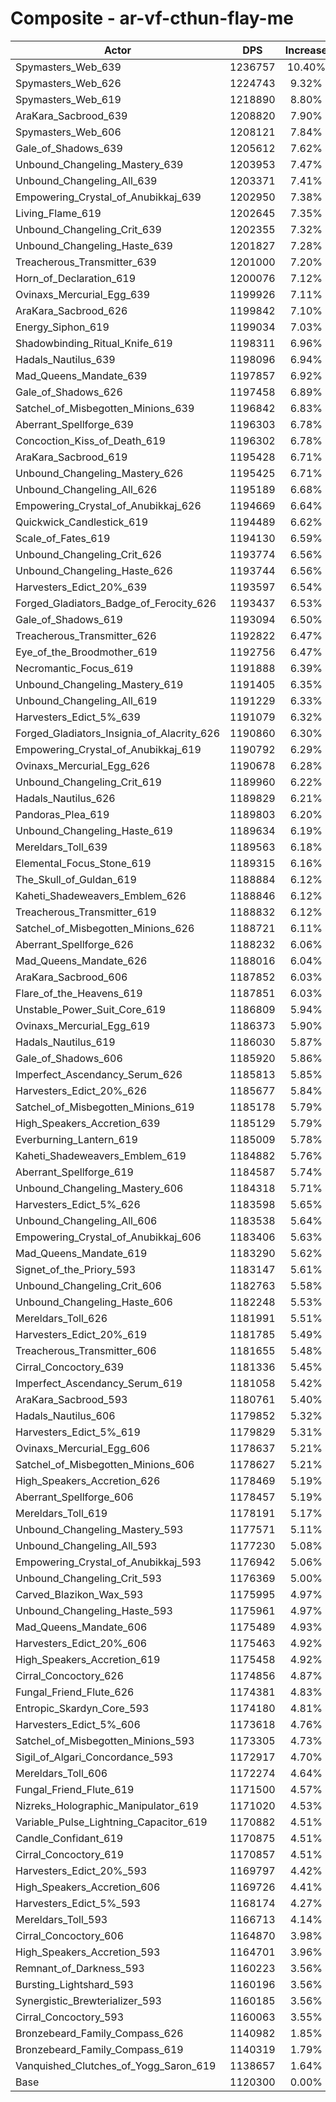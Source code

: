# Composite - ar-vf-cthun-flay-me
| Actor | DPS | Increase |
|---|:---:|:---:|
|Spymasters_Web_639|1236757|10.40%|
|Spymasters_Web_626|1224743|9.32%|
|Spymasters_Web_619|1218890|8.80%|
|AraKara_Sacbrood_639|1208820|7.90%|
|Spymasters_Web_606|1208121|7.84%|
|Gale_of_Shadows_639|1205612|7.62%|
|Unbound_Changeling_Mastery_639|1203953|7.47%|
|Unbound_Changeling_All_639|1203371|7.41%|
|Empowering_Crystal_of_Anubikkaj_639|1202950|7.38%|
|Living_Flame_619|1202645|7.35%|
|Unbound_Changeling_Crit_639|1202355|7.32%|
|Unbound_Changeling_Haste_639|1201827|7.28%|
|Treacherous_Transmitter_639|1201000|7.20%|
|Horn_of_Declaration_619|1200076|7.12%|
|Ovinaxs_Mercurial_Egg_639|1199926|7.11%|
|AraKara_Sacbrood_626|1199842|7.10%|
|Energy_Siphon_619|1199034|7.03%|
|Shadowbinding_Ritual_Knife_619|1198311|6.96%|
|Hadals_Nautilus_639|1198096|6.94%|
|Mad_Queens_Mandate_639|1197857|6.92%|
|Gale_of_Shadows_626|1197458|6.89%|
|Satchel_of_Misbegotten_Minions_639|1196842|6.83%|
|Aberrant_Spellforge_639|1196303|6.78%|
|Concoction_Kiss_of_Death_619|1196302|6.78%|
|AraKara_Sacbrood_619|1195428|6.71%|
|Unbound_Changeling_Mastery_626|1195425|6.71%|
|Unbound_Changeling_All_626|1195189|6.68%|
|Empowering_Crystal_of_Anubikkaj_626|1194669|6.64%|
|Quickwick_Candlestick_619|1194489|6.62%|
|Scale_of_Fates_619|1194130|6.59%|
|Unbound_Changeling_Crit_626|1193774|6.56%|
|Unbound_Changeling_Haste_626|1193744|6.56%|
|Harvesters_Edict_20%_639|1193597|6.54%|
|Forged_Gladiators_Badge_of_Ferocity_626|1193437|6.53%|
|Gale_of_Shadows_619|1193094|6.50%|
|Treacherous_Transmitter_626|1192822|6.47%|
|Eye_of_the_Broodmother_619|1192756|6.47%|
|Necromantic_Focus_619|1191888|6.39%|
|Unbound_Changeling_Mastery_619|1191405|6.35%|
|Unbound_Changeling_All_619|1191229|6.33%|
|Harvesters_Edict_5%_639|1191079|6.32%|
|Forged_Gladiators_Insignia_of_Alacrity_626|1190860|6.30%|
|Empowering_Crystal_of_Anubikkaj_619|1190792|6.29%|
|Ovinaxs_Mercurial_Egg_626|1190678|6.28%|
|Unbound_Changeling_Crit_619|1189960|6.22%|
|Hadals_Nautilus_626|1189829|6.21%|
|Pandoras_Plea_619|1189803|6.20%|
|Unbound_Changeling_Haste_619|1189634|6.19%|
|Mereldars_Toll_639|1189563|6.18%|
|Elemental_Focus_Stone_619|1189315|6.16%|
|The_Skull_of_Guldan_619|1188884|6.12%|
|Kaheti_Shadeweavers_Emblem_626|1188846|6.12%|
|Treacherous_Transmitter_619|1188832|6.12%|
|Satchel_of_Misbegotten_Minions_626|1188721|6.11%|
|Aberrant_Spellforge_626|1188232|6.06%|
|Mad_Queens_Mandate_626|1188016|6.04%|
|AraKara_Sacbrood_606|1187852|6.03%|
|Flare_of_the_Heavens_619|1187851|6.03%|
|Unstable_Power_Suit_Core_619|1186809|5.94%|
|Ovinaxs_Mercurial_Egg_619|1186373|5.90%|
|Hadals_Nautilus_619|1186030|5.87%|
|Gale_of_Shadows_606|1185920|5.86%|
|Imperfect_Ascendancy_Serum_626|1185813|5.85%|
|Harvesters_Edict_20%_626|1185677|5.84%|
|Satchel_of_Misbegotten_Minions_619|1185178|5.79%|
|High_Speakers_Accretion_639|1185129|5.79%|
|Everburning_Lantern_619|1185009|5.78%|
|Kaheti_Shadeweavers_Emblem_619|1184882|5.76%|
|Aberrant_Spellforge_619|1184587|5.74%|
|Unbound_Changeling_Mastery_606|1184318|5.71%|
|Harvesters_Edict_5%_626|1183598|5.65%|
|Unbound_Changeling_All_606|1183538|5.64%|
|Empowering_Crystal_of_Anubikkaj_606|1183406|5.63%|
|Mad_Queens_Mandate_619|1183290|5.62%|
|Signet_of_the_Priory_593|1183147|5.61%|
|Unbound_Changeling_Crit_606|1182763|5.58%|
|Unbound_Changeling_Haste_606|1182248|5.53%|
|Mereldars_Toll_626|1181991|5.51%|
|Harvesters_Edict_20%_619|1181785|5.49%|
|Treacherous_Transmitter_606|1181655|5.48%|
|Cirral_Concoctory_639|1181336|5.45%|
|Imperfect_Ascendancy_Serum_619|1181058|5.42%|
|AraKara_Sacbrood_593|1180761|5.40%|
|Hadals_Nautilus_606|1179852|5.32%|
|Harvesters_Edict_5%_619|1179829|5.31%|
|Ovinaxs_Mercurial_Egg_606|1178637|5.21%|
|Satchel_of_Misbegotten_Minions_606|1178627|5.21%|
|High_Speakers_Accretion_626|1178469|5.19%|
|Aberrant_Spellforge_606|1178457|5.19%|
|Mereldars_Toll_619|1178191|5.17%|
|Unbound_Changeling_Mastery_593|1177571|5.11%|
|Unbound_Changeling_All_593|1177230|5.08%|
|Empowering_Crystal_of_Anubikkaj_593|1176942|5.06%|
|Unbound_Changeling_Crit_593|1176369|5.00%|
|Carved_Blazikon_Wax_593|1175995|4.97%|
|Unbound_Changeling_Haste_593|1175961|4.97%|
|Mad_Queens_Mandate_606|1175489|4.93%|
|Harvesters_Edict_20%_606|1175463|4.92%|
|High_Speakers_Accretion_619|1175458|4.92%|
|Cirral_Concoctory_626|1174856|4.87%|
|Fungal_Friend_Flute_626|1174381|4.83%|
|Entropic_Skardyn_Core_593|1174180|4.81%|
|Harvesters_Edict_5%_606|1173618|4.76%|
|Satchel_of_Misbegotten_Minions_593|1173305|4.73%|
|Sigil_of_Algari_Concordance_593|1172917|4.70%|
|Mereldars_Toll_606|1172274|4.64%|
|Fungal_Friend_Flute_619|1171500|4.57%|
|Nizreks_Holographic_Manipulator_619|1171020|4.53%|
|Variable_Pulse_Lightning_Capacitor_619|1170882|4.51%|
|Candle_Confidant_619|1170875|4.51%|
|Cirral_Concoctory_619|1170857|4.51%|
|Harvesters_Edict_20%_593|1169797|4.42%|
|High_Speakers_Accretion_606|1169726|4.41%|
|Harvesters_Edict_5%_593|1168174|4.27%|
|Mereldars_Toll_593|1166713|4.14%|
|Cirral_Concoctory_606|1164870|3.98%|
|High_Speakers_Accretion_593|1164701|3.96%|
|Remnant_of_Darkness_593|1160223|3.56%|
|Bursting_Lightshard_593|1160196|3.56%|
|Synergistic_Brewterializer_593|1160185|3.56%|
|Cirral_Concoctory_593|1160063|3.55%|
|Bronzebeard_Family_Compass_626|1140982|1.85%|
|Bronzebeard_Family_Compass_619|1140319|1.79%|
|Vanquished_Clutches_of_Yogg_Saron_619|1138657|1.64%|
|Base|1120300|0.00%|
